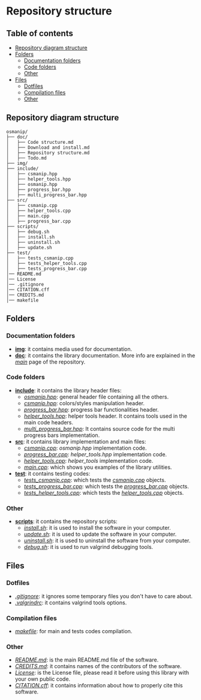 # Repository structure

## Table of contents
- [Repository diagram structure](#repository-diagram-structure)
- [Folders](#folders)
  * [Documentation folders](#documentation-folders-)
  * [Code folders](#code-folders-)
  * [Other](#other)
- [Files](#files)
  * [Dotfiles](#setting-files)
  * [Compilation files](#compilation-files-)
  * [Other](#other-)

## Repository diagram structure

```
osmanip/
├── doc/
│   ├── Code structure.md
│   ├── Download and install.md
│   ├── Repository structure.md
│   ├── Todo.md
├── img/
├── include/
│   ├── csmanip.hpp
│   ├── helper_tools.hpp
│   ├── osmanip.hpp
│   ├── progress_bar.hpp
│   ├── multi_progress_bar.hpp
├── src/
│   ├── csmanip.cpp
│   ├── helper_tools.cpp
│   ├── main.cpp
│   ├── progress_bar.cpp
├── scripts/
│   ├── debug.sh
│   ├── install.sh
│   ├── uninstall.sh
│   ├── update.sh
├── test/
│   ├── tests_csmanip.cpp
│   ├── tests_helper_tools.cpp
│   ├── tests_progress_bar.cpp
│── README.md
│── License
│── .gitignore
│── CITATION.cff
│── CREDITS.md
│── makefile
```

## Folders

### Documentation folders
- [**img**](https://github.com/JustWhit3/osmanip/tree/main/img): it contains media used for documentation.
- [**doc**](https://github.com/JustWhit3/osmanip/tree/main/doc): it contains the library documentation. More info are explained in the [*main*](https://github.com/JustWhit3/osmanip/tree/main) page of the repository.

### Code folders
- [**include**](https://github.com/JustWhit3/osmanip/tree/main/include): it contains the library header files:
  * [*osmanip.hpp*](https://github.com/JustWhit3/osmanip/blob/main/include/osmanip.hpp): general header file containing all the others.
  * [*csmanip.hpp*](https://github.com/JustWhit3/osmanip/blob/main/include/osmanip.hpp): colors/styles manipulation header.
  * [*progress_bar.hpp*](https://github.com/JustWhit3/osmanip/blob/main/include/progress_bar.hpp): progress bar functionalities header.
  * [*helper_tools.hpp*](https://github.com/JustWhit3/osmanip/blob/main/include/helper_tools.hpp): helper tools header. It contains tools used in the main code headers.
  * [*multi_progress_bar.hpp*](https://github.com/JustWhit3/osmanip/blob/main/include/multi_progress_bar.hpp): It contains source code for the multi progress bars implementation.
- [**src**](https://github.com/JustWhit3/osmanip/tree/main/src): it contains library implementation and main files:
  * [*csmanip.cpp*](https://github.com/JustWhit3/osmanip/blob/main/src/osmanip.cpp): *osmanip.hpp* implementation code.
  * [*progress_bar.cpp*](https://github.com/JustWhit3/osmanip/blob/main/src/progress_bar.cpp): *helper_tools.hpp* implementation code.
  * [*helper_tools.cpp*](https://github.com/JustWhit3/osmanip/blob/main/src/helper_tools.cpp): *helper_tools* implementation code.
  * [*main.cpp*](https://github.com/JustWhit3/osmanip/blob/main/src/main.cpp): which shows you examples of the library utilities.
- [**test**](https://github.com/JustWhit3/osmanip/blob/main/test): it contains testing codes:
  * [*tests_csmanip.cpp*](https://github.com/JustWhit3/osmanip/blob/main/test/tests_csmanip.cpp): which tests the [*csmanip.cpp*](https://github.com/JustWhit3/osmanip/blob/main/src/osmanip.cpp) objects.
  * [*tests_progress_bar.cpp*](https://github.com/JustWhit3/osmanip/blob/main/test/tests_progress_bar.cpp): which tests the [*progress_bar.cpp*](https://github.com/JustWhit3/osmanip/blob/main/src/progress_bar.cpp) objects.
  * [*tests_helper_tools.cpp*](https://github.com/JustWhit3/osmanip/blob/main/test/tests_helper_tools.cpp): which tests the [*helper_tools.cpp*](https://github.com/JustWhit3/osmanip/blob/main/src/helper_tools.cpp) objects.

### Other

- [**scripts**](https://github.com/JustWhit3/osmanip/tree/main/scripts): it contains the repository scripts:
  * [*install.sh*](https://github.com/JustWhit3/osmanip/blob/main/scripts/install.sh): it is used to install the software in your computer.
  * [*update.sh*](https://github.com/JustWhit3/osmanip/blob/main/scripts/update.sh): it is used to update the software in your computer.
  * [*uninstall.sh*](https://github.com/JustWhit3/osmanip/blob/main/scripts/uninstall.sh): it is used to uninstall the software from your computer.
  * [*debug.sh*](https://github.com/JustWhit3/osmanip/blob/main/scripts/debug.sh): it is used to run valgrind debugging tools.


## Files

### Dotfiles
- [*.gitignore*](https://github.com/JustWhit3/osmanip/blob/main/.gitignore): it ignores some temporary files you don't have to care about.
- [*.valgrindrc*](https://github.com/JustWhit3/osmanip/blob/main/.valgrindrc): it contains valgrind tools options.

### Compilation files
- [*makefile*](https://github.com/JustWhit3/osmanip/blob/main/makefile): for main and tests codes compilation.

### Other
- [*README.md*](https://github.com/JustWhit3/osmanip/blob/main/README.md): is the main README.md file of the software.
- [*CREDITS.md*](https://github.com/JustWhit3/osmanip/blob/main/CREDITS.md): it contains names of the contributors of the software.
- [*License*](https://github.com/JustWhit3/osmanip/blob/main/License): is the License file, please read it before using this library with your own public code.
- [*CITATION.cff*](https://github.com/JustWhit3/osmanip/blob/main/CITATION.cff): it contains information about how to properly cite this software.
